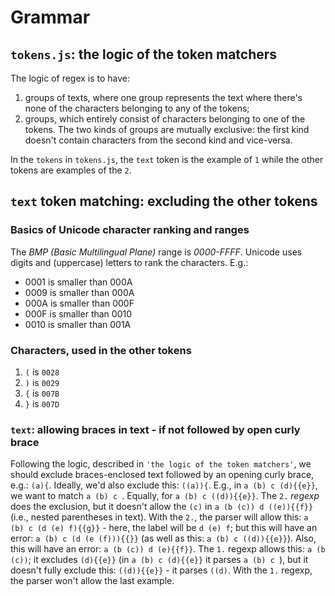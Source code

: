 # Grammar
## `tokens.js`: the logic of the token matchers
The logic of regex is to have:
1. groups of texts, where one group represents the text where there's none of the characters belonging to any of the tokens;
2. groups, which entirely consist of characters belonging to one of the tokens.
The two kinds of groups are mutually exclusive: the first kind doesn't contain characters from the second kind and vice-versa.

In the `tokens` in `tokens.js`, the `text` token is the example of `1` while the other tokens are examples of the `2`.

## `text` token matching: excluding the other tokens
### Basics of Unicode character ranking and ranges
The *BMP (Basic Multilingual Plane)* range is *0000-FFFF*.
Unicode uses digits and (uppercase) letters to rank the characters. E.g.:
* 0001 is smaller than 000A
* 0009 is smaller than 000A
* 000A is smaller than 000F
* 000F is smaller than 0010
* 0010 is smaller than 001A

### Characters, used in the other tokens
1. `(` is `0028`
2. `)` is `0029`
3. `{` is `007B`
4. `}` is `007D`

### `text`: allowing braces in text - if not followed by open curly brace
Following the logic, described in `'the logic of the token matchers'`, we should exclude braces-enclosed text followed by an opening curly brace, e.g.: `(a){`. Ideally, we'd also exclude this: `((a)){`. E.g., in `a (b) c (d){{e}}`, we want to match `a (b) c `. Equally, for `a (b) c ((d)){{e}}`.
The `2.` *regexp* does the exclusion, but it doesn't allow the `(c)` in `a (b (c)) d ((e)){{f}}` (i.e., nested parentheses in text).
With the `2.`, the parser will allow this: `a (b) c (d (e) f){{g}}` - here, the label will be `d (e) f`; but this will have an error: `a (b) c (d (e (f))){{}}` (as well as this: `a (b) c ((d)){{e}}`). Also, this will have an error: `a (b (c)) d (e){{f}}`.
The `1.` regexp allows this: `a (b (c))`; it excludes `(d){{e}}` (in `a (b) c (d){{e}}` it parses `a (b) c `), but it doesn't fully exclude this: `((d)){{e}}` - it parses `((d)`.
With the `1.` regexp, the parser won't allow the last example.
